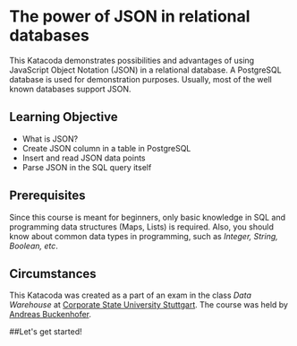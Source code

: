 # The power of JSON in relational databases

This Katacoda demonstrates possibilities and advantages of using JavaScript Object Notation (JSON) in a relational database.
A PostgreSQL database is used for demonstration purposes. Usually, most of the well known databases support JSON.

## Learning Objective

- What is JSON?
- Create JSON column in a table in PostgreSQL
- Insert and read JSON data points
- Parse JSON in the SQL query itself

## Prerequisites
Since this course is meant for beginners, only basic knowledge in SQL and programming data structures (Maps, Lists) is required. Also,
you should know about common data types in programming, such as _Integer, String, Boolean, etc_.

## Circumstances
This Katacoda was created as a part of an exam in the class _Data Warehouse_ at [Corporate State University Stuttgart](https://www.dhbw-stuttgart.de/en/).
The course was held by [Andreas Buckenhofer](https://www.katacoda.com/buckenhofer).



##Let's get started!